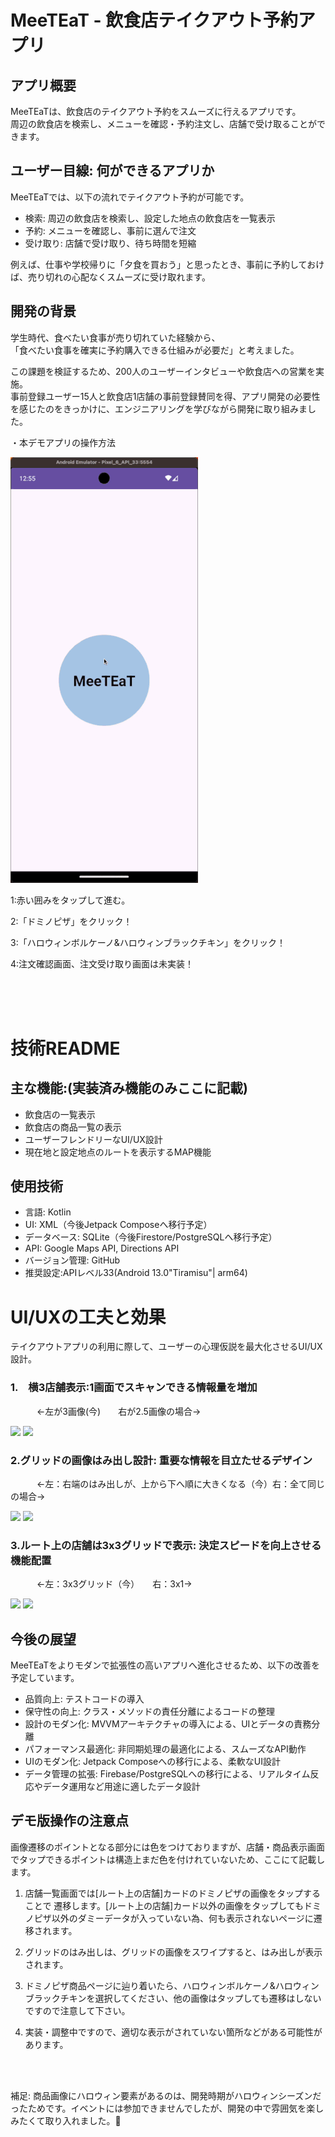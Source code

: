 # MeeTEaT - 飲食店テイクアウト予約アプリ

## アプリ概要
MeeTEaTは、飲食店のテイクアウト予約をスムーズに行えるアプリです。  
周辺の飲食店を検索し、メニューを確認・予約注文し、店舗で受け取ることができます。

## ユーザー目線: 何ができるアプリか
MeeTEaTでは、以下の流れでテイクアウト予約が可能です。

- 検索: 周辺の飲食店を検索し、設定した地点の飲食店を一覧表示  
- 予約: メニューを確認し、事前に選んで注文  
- 受け取り: 店舗で受け取り、待ち時間を短縮  

例えば、仕事や学校帰りに「夕食を買おう」と思ったとき、事前に予約しておけば、売り切れの心配なくスムーズに受け取れます。

## 開発の背景
学生時代、食べたい食事が売り切れていた経験から、  
「食べたい食事を確実に予約購入できる仕組みが必要だ」と考えました。  

この課題を検証するため、200人のユーザーインタビューや飲食店への営業を実施。  
事前登録ユーザー15人と飲食店1店舗の事前登録賛同を得、アプリ開発の必要性を感じたのをきっかけに、エンジニアリングを学びながら開発に取り組みました。



・本デモアプリの操作方法

<img src="https://raw.githubusercontent.com/KKoske/MeeTEaT/main/MeeTEaT3MB.gif" width="300"> 


1:赤い囲みをタップして進む。

2:「ドミノピザ」をクリック！

3:「ハロウィンボルケーノ&ハロウィンブラックチキン」をクリック！

4:注文確認画面、注文受け取り画面は未実装！



<br><br><br>


# 技術README

## 主な機能:(実装済み機能のみここに記載)
- 飲食店の一覧表示
- 飲食店の商品一覧の表示
- ユーザーフレンドリーなUI/UX設計
- 現在地と設定地点のルートを表示するMAP機能
## 使用技術
- 言語: Kotlin  
- UI: XML（今後Jetpack Composeへ移行予定）  
- データベース: SQLite（今後Firestore/PostgreSQLへ移行予定）  
- API: Google Maps API, Directions API  
- バージョン管理: GitHub
- 推奨設定:APIレベル33(Android 13.0"Tiramisu"| arm64)



# UI/UXの工夫と効果
テイクアウトアプリの利用に際して、ユーザーの心理仮説を最大化させるUI/UX設計。

### 1.　横3店舗表示:1画面でスキャンできる情報量を増加 

　　　←左が3画像(今)　　右が2.5画像の場合→

<p>
  <img src="https://raw.githubusercontent.com/KKoske/MeeTEaT/8302db2992061427ed0b5de57e7f2b58d88787d5/3.gif" width="200">
  <img src="https://raw.githubusercontent.com/KKoske/MeeTEaT/7d9ed4318bed95ebfa48c2149bc50ef0deb81667/2.gif" width="200">
</p>
<dev>
 
### 2.グリッドの画像はみ出し設計: 重要な情報を目立たせるデザイン  

　　　←左：右端のはみ出しが、上から下へ順に大きくなる（今）右：全て同じの場合→

   <p>
  <img src="https://raw.githubusercontent.com/KKoske/MeeTEaT/7d9ed4318bed95ebfa48c2149bc50ef0deb81667/Before.gif" width="200">
  <img src="https://raw.githubusercontent.com/KKoske/MeeTEaT/7d9ed4318bed95ebfa48c2149bc50ef0deb81667/after.gif" width="200">
</p>
<dev>
 
### 3.ルート上の店舗は3x3グリッドで表示: 決定スピードを向上させる機能配置

　　　←左：3x3グリッド（今）　　右：3x1→

   <p>
  <img src="https://raw.githubusercontent.com/KKoske/MeeTEaT/7d9ed4318bed95ebfa48c2149bc50ef0deb81667/3x3.gif" width="200">
  <img src="https://raw.githubusercontent.com/KKoske/MeeTEaT/7d9ed4318bed95ebfa48c2149bc50ef0deb81667/1x3.gif" width="200">
</p>
<dev>

## 今後の展望
MeeTEaTをよりモダンで拡張性の高いアプリへ進化させるため、以下の改善を予定しています。

- 品質向上: テストコードの導入
- 保守性の向上: クラス・メソッドの責任分離によるコードの整理  
- 設計のモダン化: MVVMアーキテクチャの導入による、UIとデータの責務分離  
- パフォーマンス最適化: 非同期処理の最適化による、スムーズなAPI動作
- UIのモダン化: Jetpack Composeへの移行による、柔軟なUI設計  
- データ管理の拡張: Firebase/PostgreSQLへの移行による、リアルタイム反応やデータ運用など用途に適したデータ設計

 


## デモ版操作の注意点 

画像遷移のポイントとなる部分には色をつけておりますが、店舗・商品表示画面でタップできるポイントは構造上まだ色を付けれていないため、ここにて記載します。

1. 店舗一覧画面では[ルート上の店舗]カードのドミノピザの画像をタップすることで 遷移します。[ルート上の店舗]カード以外の画像をタップしてもドミノピザ以外のダミーデータが入っていない為、何も表示されないページに遷移されます。

2. グリッドのはみ出しは、グリッドの画像をスワイプすると、はみ出しが表示されます。

3. ドミノピザ商品ページに辿り着いたら、ハロウィンボルケーノ&ハロウィンブラックチキンを選択してください、他の画像はタップしても遷移はしないですので注意して下さい。

4. 実装・調整中ですので、適切な表示がされていない箇所などがある可能性があります。

<br><br>

補足: 商品画像にハロウィン要素があるのは、開発時期がハロウィンシーズンだったためです。イベントには参加できませんでしたが、開発の中で雰囲気を楽しみたくて取り入れました。🎃 



